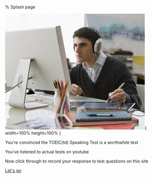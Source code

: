 % Splash page

![toeic](splash.jpeg){ width=100% height=100% }

<style>
body {
  background-image: url('splash.jpeg');
  background-repeat: no-repeat;
  background-attachment: fixed;
  background-size: cover;
}
</style>

You're convinced the TOEIC(td) Speaking Test is a worthwhile test

You've listened to actual tests on youtube

Now click through to record your response to test questions on this site

[Let's go](https://toeic.moodlecloud.com)

